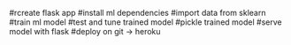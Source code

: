 #rcreate flask app
#install ml dependencies
#import data from sklearn
#train ml model
#test  and tune trained model
#pickle trained model
#serve model with flask 
#deploy on git -> heroku